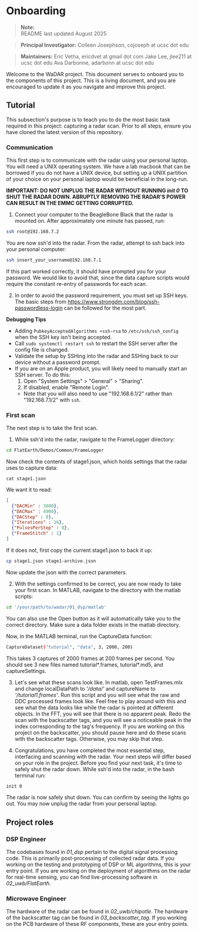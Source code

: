 # Onboarding

> __Note:__  
> README last updated August 2025

> __Principal Investigator:__
> Colleen Josephson, cojoseph at ucsc dot edu

> __Maintainers:__
> Eric Vetha, ericdvet at gmail dot com
> Jake Lee, jlee211 at ucsc dot edu
> Ava Darbonne, adarbonn at ucsc dot edu

Welcome to the WaDAR project. This document serves to onboard you to the components of this project. This is a living document, and you are encouraged to update it as you navigate and improve this project.



## Tutorial

This subsection's purpose is to teach you to do the most basic task required in this project: capturing a radar scan. Prior to all steps, ensure you have cloned the latest version of this repository.

### Communication

This first step is to communicate with the radar using your personal laptop. You will need a UNIX operating system. We have a lab macbook that can be borrowed if you do not have a UNIX device, but setting up a UNIX partition of your choice on your personal laptop would be beneficial in the long-run.

**IMPORTANT: DO NOT UNPLUG THE RADAR WITHOUT RUNNING *init 0* TO SHUT THE RADAR DOWN. ABRUPTLY REMOVING THE RADAR'S POWER CAN RESULT IN THE EMMC GETTING CORRUPTED.**

1. Connect your computer to the BeagleBone Black that the radar is mounted on. After approximately one minute has passed, run:
```bash
ssh root@192.168.7.2
```
You are now ssh'd into the radar. From the radar, attempt to ssh back into your personal computer:
```bash
ssh insert_your_username@192.168.7.1
```

If this part worked correctly, it should have prompted you for your password. We would like to avoid that, since the data capture scripts would require the constant re-entry of passwords for each scan.

2. In order to avoid the password requirement, you must set up SSH keys. The basic steps from https://www.strongdm.com/blog/ssh-passwordless-login can be followed for the most part.

__Debugging Tips__
- Adding `PubkeyAcceptedAlgorithms +ssh-rsa` to `/etc/ssh/ssh_config` when the SSH key isn't being accepted.
- Call `sudo systemctl restart ssh` to restart the SSH server after the config file is changed.
- Validate the setup by SSHing into the radar and SSHing back to our device without a password prompt.
- If you are on an Apple product, you will likely need to manually start an SSH server. To do this:
    1. Open "System Settings" > "General" > "Sharing".
    2. If disabled, enable "Remote Login".
    - Note that you will also need to use "192.168.6.1/2" rather than "192.168.7.1/2" with `ssh`.

### First scan

The next step is to take the first scan.

1. While ssh'd into the radar, navigate to the FrameLogger directory:
```bash
cd FlatEarth/Demos/Common/FrameLogger
```

Now check the contents of stage1.json, which holds settings that the radar uses to capture data:
```
cat stage1.json
```

We want it to read:
```json
[
  {"DACMin" : 3800},
  {"DACMax" : 4900},
  {"DACStep" : 8},
  {"Iterations" : 16},
  {"PulsesPerStep" : 8},
  {"FrameStitch" : 1}
]
```

If it does not, first copy the current stage1.json to back it up:
```bash
cp stage1.json stage1-archive.json
```
Now update the json with the correct parameters.

2. With the settings confirmed to be correct, you are now ready to take your first scan. In MATLAB, navigate to the directory with the matlab scripts:
```bash
cd '/your/path/to/wadar/01_dsp/matlab'
```
You can also use the Open button as it will automatically take you to the correct directory. Make sure a data folder exists in the matlab directory.

Now, in the MATLAB terminal, run the CaptureData function:
```bash
CaptureDataset("tutorial", "data", 3, 2000, 200)
```
This takes 3 captures of 2000 frames at 200 frames per second. You should see 3 new files named tutorial*.frames, tutorial*.md5, and captureSettings.

3. Let's see what these scans look like. In matlab, open TestFrames.mlx and change localDataPath to *'/data/'* and captureName to *'/tutorial1.frames'*. Run this script and you will
see what the raw and DDC processed frames look like. Feel free to play around with this and see what the data looks like while the radar is pointed at different objects. In the FFT, you will see that there is no apparent peak. Redo the scan with the backscatter tags, and you will see a noticeable peak in the index corresponding to the tag's frequency. If you are working on this project on the backscatter, you should pause here and do these scans with the backscatter tags. Otherwise, you may skip that step.

4. Congratulations, you have completed the most essential step, interfacing and scanning with the radar. Your next steps will differ based on your role in the project. Before you find your next task, it's time to safely shut the radar down. While ssh'd into the radar, in the bash terminal run:
```bash
init 0
```

The radar is now safely shut down. You can confirm by seeing the lights go out. You may now unplug the radar from your personal laptop.

## Project roles

### DSP Engineer

The codebases found in *01_dsp* pertain to the digital signal processing code. This is primarily post-processing of collected radar data. If you working on the testing and prototyping of DSP or ML algorithms, this is your entry point. If you are working on the deployment of algorithms on the radar for real-time sensing, you can find live-processing software in *02_uwb/FlatEarth*.

### Microwave Engineer

The hardware of the radar can be found in *02_uwb/chipotle*. The hardware of the backscatter tag can be found in *03_backscatter_tag*. If you working on the PCB hardware of these RF components, these are your entry points.